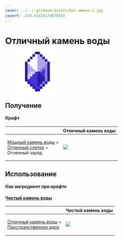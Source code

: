 ```yaml
---
cover: ../../.gitbook/assets/Без имени-2.jpg
coverY: -234.63428174878555
---
```


# Отличный камень воды

<figure><img src="../../.gitbook/assets/fine_water_gem_128.png" alt=""><figcaption></figcaption></figure>

## Получение

#### _Крафт_

|                                                                                                                                         |  Отличный камень воды                           |
| --------------------------------------------------------------------------------------------------------------------------------------- | ----------------------------------------------- |
| <p><a href="powerful_water_shard.md">Мощный камень воды</a> +<br><a href="fireite_ingot.md">Огненный слиток</a> +<br>Огненный заряд</p> | ![](../../.gitbook/assets/fine\_water\_gem.png) |

## Использование

#### _Как ингредиент при крафте_

#### [Чистый камень воды](pristine_water_gem.md)

|                                                                                                                        |  Чистый камень воды                                 |
| ---------------------------------------------------------------------------------------------------------------------- | --------------------------------------------------- |
| <p><a href="fine_water_gem.md">Отличный камень воды</a> +<br><a href="spawner_seeker.md">Пространственное ядро</a></p> | ![](../../.gitbook/assets/pristine\_water\_gem.png) |

